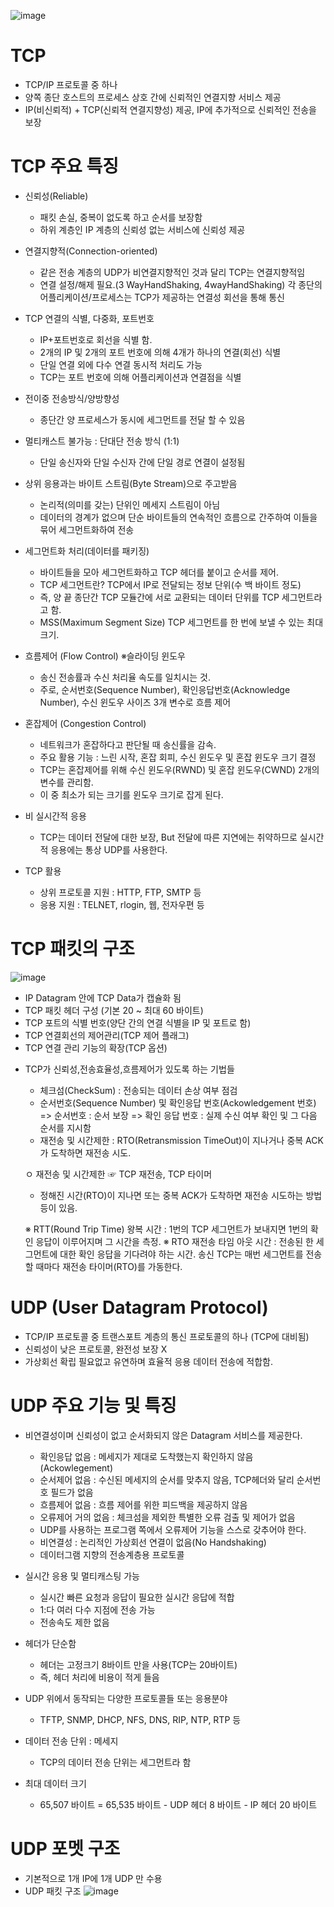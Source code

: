![image](https://user-images.githubusercontent.com/68372094/154382949-57135348-ae62-488f-9897-10985512d2f5.png)

# TCP
* TCP/IP 프로토콜 중 하나
* 양쪽 종단 호스트의 프로세스 상호 간에 신뢰적인 연결지향 서비스 제공
* IP(비신뢰적) + TCP(신뢰적 연결지향성) 제공, IP에 추가적으로 신뢰적인 전송을 보장

# TCP 주요 특징
* 신뢰성(Reliable)
  - 패킷 손실, 중복이 없도록 하고 순서를 보장함
  - 하위 계층인 IP 계층의 신뢰성 없는 서비스에 신뢰성 제공

* 연결지향적(Connection-oriented)  
  - 같은 전송 계층의 UDP가 비연결지향적인 것과 달리 TCP는 연결지향적임
  - 연결 설정/해제 필요.(3 WayHandShaking, 4wayHandShaking) 각 종단의 어플리케이션/프로세스는 TCP가 제공하는 연결성 회선을 통해 통신  
 
* TCP 연결의 식별, 다중화, 포트번호
  - IP+포트번호로 회선을 식별 함.
  - 2개의 IP 및 2개의 포트 번호에 의해 4개가 하나의 연결(회선) 식별
  - 단일 연결 외에 다수 연결 동시적 처리도 가능
  - TCP는 포트 번호에 의해 어플리케이션과 연결점을 식별

* 전이중 전송방식/양방향성
  - 종단간 양 프로세스가 동시에 세그먼트를 전달 할 수 있음

* 멀티캐스트 불가능 : 단대단 전송 방식 (1:1) 
  - 단일 송신자와 단일 수신자 간에 단일 경로 연결이 설정됨

* 상위 응용과는 바이트 스트림(Byte Stream)으로 주고받음
  - 논리적(의미를 갖는) 단위인 메세지 스트림이 아님
  - 데이터의 경계가 없으며 단순 바이트들의 연속적인 흐름으로 간주하여 이들을 묶어 세그먼트화하여 전송

* 세그먼트화 처리(데이터를 패키징)
  - 바이트들을 모아 세그먼트화하고 TCP 헤더를 붙이고 순서를 제어.
  - TCP 세그먼트란? TCP에서 IP로 전달되는 정보 단위(수 백 바이트 정도)
  - 즉, 양 끝 종단간 TCP 모듈간에 서로 교환되는 데이터 단위를 TCP 세그먼트라고 함.
  - MSS(Maximum Segment Size) TCP 세그먼트를 한 번에 보낼 수 있는 최대 크기.

* 흐름제어 (Flow Control) ※슬라이딩 윈도우
  - 송신 전송률과 수신 처리율 속도를 일치시는 것.
  - 주로, 순서번호(Sequence Number), 확인응답번호(Acknowledge Number), 수신 윈도우 사이즈 3개 변수로 흐름 제어
 
* 혼잡제어 (Congestion Control) 
  - 네트워크가 혼잡하다고 판단될 때 송신률을 감속.
  - 주요 활용 기능 : 느린 시작, 혼잡 회피, 수신 윈도우 및 혼잡 윈도우 크기 결정
  - TCP는 혼잡제어를 위해 수신 윈도우(RWND) 및 혼잡 윈도우(CWND) 2개의 변수를 관리함.
  - 이 중 최소가 되는 크기를 윈도우 크기로 잡게 된다.

* 비 실시간적 응용
  - TCP는 데이터 전달에 대한 보장, But 전달에 따른 지연에는 취약하므로 실시간적 응용에는 통상 UDP를 사용한다.

* TCP 활용
  - 상위 프로토콜 지원 : HTTP, FTP, SMTP 등
  - 응용 지원 : TELNET, rlogin, 웹, 전자우편 등 

# TCP 패킷의 구조 
![image](https://user-images.githubusercontent.com/68372094/163949695-299754ff-2c7c-4828-bfe6-3b9091346725.png)

  - IP Datagram 안에 TCP Data가 캡슐화 됨
  - TCP 패킷 헤더 구성 (기본 20 ~ 최대 60 바이트)
  - TCP 포트의 식별 번호(양단 간의 연결 식별을 IP 및 포트로 함)
  - TCP 연결회선의 제어관리(TCP 제어 플래그) 
  - TCP 연결 관리 기능의 확장(TCP 옵션)      

* TCP가 신뢰성,전송효율성,흐름제어가 있도록 하는 기법들
  - 체크섬(CheckSum) : 전송되는 데이터 손상 여부 점검
  - 순서번호(Sequence Number) 및 확인응답 번호(Ackowledgement 번호)
    => 순서번호 : 순서 보장
    => 확인 응답 번호 : 실제 수신 여부 확인 및 그 다음 순서를 지시함
  - 재전송 및 시간제한 : RTO(Retransmission TimeOut)이 지나거나 중복 ACK 가 도착하면 재전송 시도.
  
 

  ㅇ 재전송 및 시간제한   ☞ TCP 재전송, TCP 타이머
     - 정해진 시간(RTO)이 지나면 또는 중복 ACK가 도착하면 재전송 시도하는 방법 등이 있음.
 
  ※ RTT(Round Trip Time) 왕복 시간 : 1번의 TCP 세그먼트가 보내지면 1번의 확인 응답이 이루어지며 그 시간을 측정.
  ※ RTO 재전송 타임 아웃 시간 : 전송된 한 세그먼트에 대한 확인 응답을 기다려야 하는 시간.
  송신 TCP는 매번 세그먼트를 전송할 때마다 재전송 타이머(RTO)를 가동한다.
  

# UDP (User Datagram Protocol)
* TCP/IP 프로토콜 중 트랜스포트 계층의 통신 프로토콜의 하나 (TCP에 대비됨)
* 신뢰성이 낮은 프로토콜, 완전성 보장 X
* 가상회선 확립 필요없고 유연하며 효율적 응용 데이터 전송에 적합함.

# UDP 주요 기능 및 특징
* 비연결성이며 신뢰성이 없고 순서화되지 않은 Datagram 서비스를 제공한다.
  - 확인응답 없음 : 메세지가 제대로 도착했는지 확인하지 않음(Ackowlegement)
  - 순서제어 없음 : 수신된 메세지의 순서를 맞추지 않음, TCP헤더와 달리 순서번호 필드가 없음
  - 흐름제어 없음 : 흐름 제어를 위한 피드백을 제공하지 않음
  - 오류제어 거의 없음 : 체크섬을 제외한 특별한 오류 검출 및 제어가 없음
  - UDP를 사용하는 프로그램 쪽에서 오류제어 기능을 스스로 갖추어야 한다.
  - 비연결성 : 논리적인 가상회선 연결이 없음(No Handshaking) 
  - 데이터그램 지향의 전송계층용 프로토콜

* 실시간 응용 및 멀티캐스팅 가능
  - 실시간 빠른 요청과 응답이 필요한 실시간 응답에 적합
  - 1:다 여러 다수 지점에 전송 가능 
  - 전송속도 제한 없음
  
* 헤더가 단순함
  - 헤더는 고정크기 8바이트 만을 사용(TCP는 20바이트)
  - 즉, 헤더 처리에 비용이 적게 들음
 
* UDP 위에서 동작되는 다양한 프로토콜들 또는 응용분야
     - TFTP, SNMP, DHCP, NFS, DNS, RIP, NTP, RTP 등

* 데이터 전송 단위  :  메세지
  - TCP의 데이터 전송 단위는 세그먼트라 함

* 최대 데이터 크기
  - 65,507 바이트 = 65,535 바이트 - UDP 헤더 8 바이트 - IP 헤더 20 바이트

# UDP 포멧 구조
* 기본적으로 1개 IP에 1개 UDP 만 수용
* UDP 패킷 구조
![image](https://user-images.githubusercontent.com/68372094/163953292-c8867f61-9d05-4df8-aa34-dc05b09cbbe3.png)

